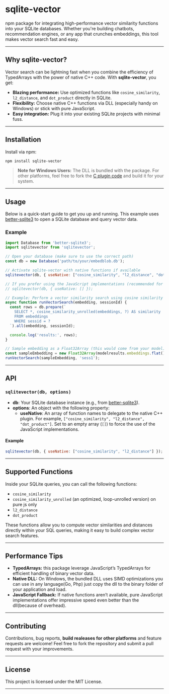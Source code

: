 # sqlite-vector

npm package for integrating high-performance vector similarity functions into your SQLite databases. Whether you're building chatbots, recommendation engines, or any app that crunches embeddings, this tool makes vector search fast and easy.

---

## Why sqlite-vector?

Vector search can be lightning fast when you combine the efficiency of TypedArrays with the power of native C++ code. With **sqlite-vector**, you get:

- **Blazing performance:** Use optimized functions like `cosine_similarity`, `l2_distance`, and `dot_product` directly in SQLite.
- **Flexibility:** Choose native C++ functions via DLL (especially handy on Windows) or stick with pure JavaScript.
- **Easy integration:** Plug it into your existing SQLite projects with minimal fuss.

---

## Installation

Install via npm:

```bash
npm install sqlite-vector
```

> **Note for Windows Users:** The DLL is bundled with the package. For other platforms, feel free to fork the [C plugin code](https://github.com/SfundoMhlungu/sqlite_vector/tree/main) and build it for your system.

---

## Usage

Below is a quick-start guide to get you up and running. This example uses [better-sqlite3](https://www.npmjs.com/package/better-sqlite3) to open a SQLite database and query vector data.

### Example

```js
import Database from 'better-sqlite3';
import sqlitevector from 'sqlitevector';

// Open your database (make sure to use the correct path)
const db = new Database('path/to/your/embedblob.db');

// Activate sqlite-vector with native functions if available
sqlitevector(db, { useNative: ["cosine_similarity", "l2_distance", "dot_product"] });

// If you prefer using the JavaScript implementations (recommended for development/testing):
// sqlitevector(db, { useNative: [] });

// Example: Perform a vector similarity search using cosine similarity
async function runVectorSearch(embedding, sessionId) {
  const rows = db.prepare(`
    SELECT *, cosine_similarity_unrolled(embeddings, ?) AS similarity
    FROM embeddings
    WHERE sessid = ?
  `).all(embedding, sessionId);

  console.log('results:', rows);
}

// Sample embedding as a Float32Array (this would come from your model)
const sampleEmbedding = new Float32Array(modelresults.embeddings.flat()); // expect a 1d typedarray
runVectorSearch(sampleEmbedding, 'sess1');
```

---

## API

### `sqlitevector(db, options)`

- **db**: Your SQLite database instance (e.g., from [better-sqlite3](https://www.npmjs.com/package/better-sqlite3)).
- **options**: An object with the following property:
  - **useNative**: An array of function names to delegate to the native C++ plugin. For example, `["cosine_similarity", "l2_distance", "dot_product"]`. Set to an empty array (`[]`) to force the use of the JavaScript implementations.

#### Example

```js
sqlitevector(db, { useNative: ["cosine_similarity", "l2_distance"] });
```

---

## Supported Functions

Inside your SQLite queries, you can call the following functions:

- `cosine_similarity`
- `cosine_similarity_unrolled` (an optimized, loop-unrolled version) on pure js only
- `l2_distance`
- `dot_product`

These functions allow you to compute vector similarities and distances directly within your SQL queries, making it easy to build complex vector search features.

---

## Performance Tips

- **TypedArrays:** this package leverage JavaScript’s TypedArrays for efficient handling of binary vector data.
- **Native DLL:** On Windows, the bundled DLL uses SIMD optimizations you can use in any language(Go, Php) just copy the dll to the binary folder of your application and load.
- **JavaScript Fallback:** If native functions aren’t available, pure JavaScript implementations offer impressive speed even better than the dll(because of overhead).

---

## Contributing

Contributions, bug reports, **build realeases for other platforms** and feature requests are welcome! Feel free to fork the repository and submit a pull request with your improvements.

---

## License

This project is licensed under the MIT License.

---
